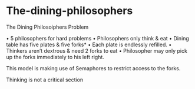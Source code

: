 # The-dining-philosophers

The Dining Philosoiphers Problem

• 5 philosophers for hard problems
• Philosophers only think & eat
• Dining table has five plates & five forks*
• Each plate is endlessly refilled.
• Thinkers aren’t dextrous & need 2 forks to eat
• Philosopher may only pick up the forks immediately to his left right.


This model is making use of Semaphores to restrict access to the forks.

Thinking is not a critical section
